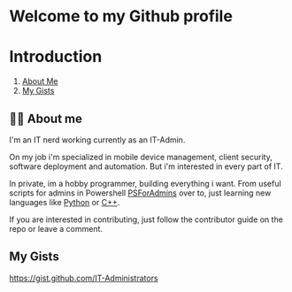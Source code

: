 # Welcome to my Github profile

# Introduction
1. [About Me](#about-me)
2. [My Gists](#my-gists)

## :man_technologist: About me

I'm an IT nerd working currently as an IT-Admin.

On my job i'm specialized in mobile device management, client security, software deployment and automation. But i'm interested in every part of IT. 

In private, im a hobby programmer, building everything i want. From useful scripts for admins in Powershell [PSForAdmins](https://github.com/IT-Administrators/PSForAdmins) over to, just learning new languages like [Python](https://github.com/IT-Administrators/pycutroh) or [C++](https://github.com/IT-Administrators/cutpproh). 

If you are interested in contributing, just follow the contributor guide on the repo or leave a comment.

## My Gists

https://gist.github.com/IT-Administrators